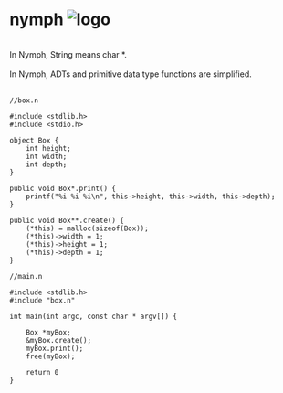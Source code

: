 # nymph ![logo](http://icons.iconarchive.com/icons/iron-devil/ids-game-world/32/Fairy-icon.png)
<br/>
In Nymph, String means char *.
<br/>
<br/>
In Nymph, ADTs and primitive data type functions are simplified.
<br/>
<br/>

    //box.n
    
    #include <stdlib.h>
    #include <stdio.h>

    object Box {
        int height;
        int width;
        int depth;
    }

    public void Box*.print() {
        printf("%i %i %i\n", this->height, this->width, this->depth);
    }

    public void Box**.create() {
        (*this) = malloc(sizeof(Box));
        (*this)->width = 1;
        (*this)->height = 1;
        (*this)->depth = 1;
    }

    //main.n
    
    #include <stdlib.h>
    #include "box.n"

    int main(int argc, const char * argv[]) {

        Box *myBox;
        &myBox.create();
        myBox.print();
        free(myBox);

        return 0
    }
